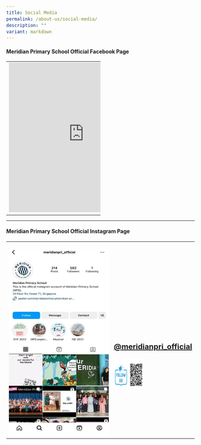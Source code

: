 ```yaml
---
title: Social Media
permalink: /about-us/social-media/
description: ""
variant: markdown
---
```

#### Meridian Primary School Official Facebook Page

<table style="width:50%">
  <tbody><tr>
    <td><iframe src="https://www.facebook.com/plugins/page.php?href=https%3A%2F%2Fwww.facebook.com%2Fmeridianpri%2F&amp;tabs=timeline&amp;width=350&amp;height=500&amp;small\_header=false&amp;adapt\_container\_width=true&amp;hide\_cover=false&amp;show\_facepile=true&amp;appId" width="400" height="400" style="border:none;overflow:hidden" scrolling="no" frameborder="0" allowfullscreen="true" allow="autoplay; clipboard-write; encrypted-media; picture-in-picture; web-share"></iframe></td>
    <td><br><br><br><br><p style="font-size:20px"><b><a href="https://www.facebook.com/meridianpri/">https://www.facebook.com/meridianpri/</a></b></p><img width="200" height="200" src="/images/About%20As/FB.png">
		</td>
  </tr>
</tbody></table>

<hr>

#### Meridian Primary School Official Instagram Page

<table style="width:100%">
  <tbody><tr>
    <td><br><img src="/images/About%20As/InkedInsta.jpg" style="width:390px;height:500px;float:center"></td>
    <td><br><br><br><br><br><br><br><p style="font-size:20px"><b><a href="https://www.instagram.com/meridianpri_official/">@meridianpri_official</a></b></p><img width="80" height="80" src="/images/About%20As/IG.png">
		</td>
  </tr>
</tbody></table>